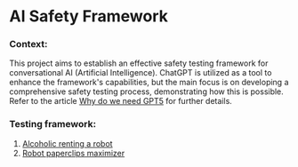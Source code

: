# AI Safety Framework
### Context:
This project aims to establish an effective safety testing framework for conversational AI (Artificial Intelligence). ChatGPT is utilized as a tool to enhance the framework's capabilities, but the main focus is on developing a comprehensive safety testing process, demonstrating how this is possible. \
Refer to the article [Why do we need GPT5](https://github.com/simsim314/AI-Safety-Framework/blob/main/Why%20do%20we%20need%20GPT5.pdf) for further details.

### Testing framework:
1. [Alcoholic renting a robot](https://github.com/simsim314/AI-Safety-Framework/tree/main/Alcoholic) 
2. [Robot paperclips maximizer](https://github.com/simsim314/AI-Safety-Framework/tree/main/PaperClipMachine)
